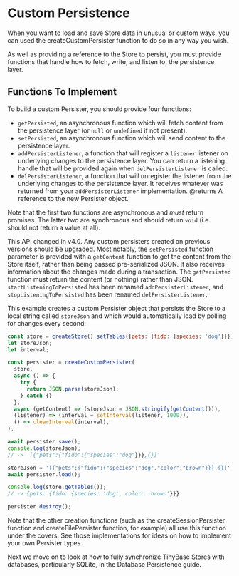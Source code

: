 # Custom Persistence

When you want to load and save Store data in unusual or custom ways, you can
used the createCustomPersister function to do so in any way you wish.

As well as providing a reference to the Store to persist, you must provide
functions that handle how to fetch, write, and listen to, the persistence layer.

## Functions To Implement

To build a custom Persister, you should provide four functions:

- `getPersisted`, an asynchronous function which will fetch content from
  the persistence layer (or `null` or `undefined` if not present).
- `setPersisted`, an asynchronous function which will send content to the
  persistence layer.
- `addPersisterListener`, a function that will register a `listener`
  listener on underlying changes to the persistence layer. You can return a
  listening handle that will be provided again when `delPersisterListener`
  is called.
- `delPersisterListener`, a function that will unregister the listener
  from the underlying changes to the persistence layer. It receives whatever
  was returned from your `addPersisterListener` implementation.
  @returns A reference to the new Persister object.

Note that the first two functions are asynchronous and _must_ return promises.
The latter two are synchronous and should return `void` (i.e. should not return
a value at all).

This API changed in v4.0. Any custom persisters created on previous versions
should be upgraded. Most notably, the `setPersisted` function parameter is
provided with a `getContent` function to get the content from the Store itself,
rather than being passed pre-serialized JSON. It also receives information about
the changes made during a transaction. The `getPersisted` function must return
the content (or nothing) rather than JSON. `startListeningToPersisted` has been
renamed `addPersisterListener`, and `stopListeningToPersisted` has been renamed
`delPersisterListener`.

This example creates a custom Persister object that persists the Store to a
local string called `storeJson` and which would automatically load by polling
for changes every second:

```js
const store = createStore().setTables({pets: {fido: {species: 'dog'}}});
let storeJson;
let interval;

const persister = createCustomPersister(
  store,
  async () => {
    try {
      return JSON.parse(storeJson);
    } catch {}
  },
  async (getContent) => (storeJson = JSON.stringify(getContent())),
  (listener) => (interval = setInterval(listener, 1000)),
  () => clearInterval(interval),
);

await persister.save();
console.log(storeJson);
// -> '[{"pets":{"fido":{"species":"dog"}}},{}]'

storeJson = '[{"pets":{"fido":{"species":"dog","color":"brown"}}},{}]';
await persister.load();

console.log(store.getTables());
// -> {pets: {fido: {species: 'dog', color: 'brown'}}}

persister.destroy();
```

Note that the other creation functions (such as the createSessionPersister
function and createFilePersister function, for example) all use this function
under the covers. See those implementations for ideas on how to implement your
own Persister types.

Next we move on to look at how to fully synchronize TinyBase Stores with
databases, particularly SQLite, in the Database Persistence guide.
